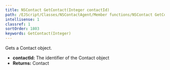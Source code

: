 ```yaml
---
title: NSContact GetContact(Integer contactId)
path: /EJScript/Classes/NSContactAgent/Member functions/NSContact GetContact(Integer p_0)
intellisense: 1
classref: 1
sortOrder: 1803
keywords: GetContact(Integer)
---
```



Gets a Contact object.



* **contactId:** The identifier of the Contact object
* **Returns:** Contact


